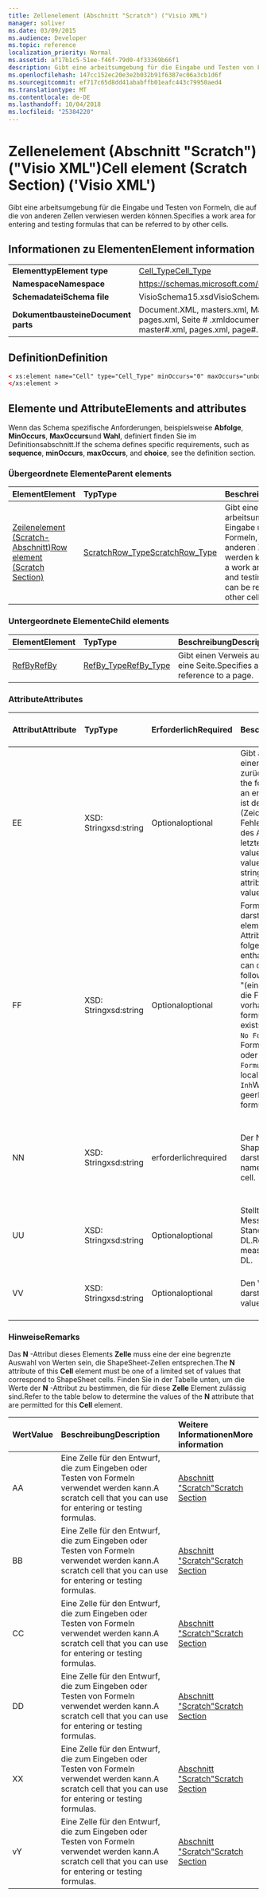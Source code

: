 ```yaml
---
title: Zellenelement (Abschnitt "Scratch") ("Visio XML")
manager: soliver
ms.date: 03/09/2015
ms.audience: Developer
ms.topic: reference
localization_priority: Normal
ms.assetid: af17b1c5-51ee-f46f-79d0-4f33369b66f1
description: Gibt eine arbeitsumgebung für die Eingabe und Testen von Formeln, die auf die von anderen Zellen verwiesen werden können.
ms.openlocfilehash: 147cc152ec20e3e2b032b91f6387ec06a3cb1d6f
ms.sourcegitcommit: ef717c65d8dd41ababffb01eafc443c79950aed4
ms.translationtype: MT
ms.contentlocale: de-DE
ms.lasthandoff: 10/04/2018
ms.locfileid: "25384220"
---
```

# <a name="cell-element-scratch-section-visio-xml"></a><span data-ttu-id="4b781-103">Zellenelement (Abschnitt "Scratch") ("Visio XML")</span><span class="sxs-lookup"><span data-stu-id="4b781-103">Cell element (Scratch Section) ('Visio XML')</span></span>

<span data-ttu-id="4b781-104">Gibt eine arbeitsumgebung für die Eingabe und Testen von Formeln, die auf die von anderen Zellen verwiesen werden können.</span><span class="sxs-lookup"><span data-stu-id="4b781-104">Specifies a work area for entering and testing formulas that can be referred to by other cells.</span></span>
  
## <a name="element-information"></a><span data-ttu-id="4b781-105">Informationen zu Elementen</span><span class="sxs-lookup"><span data-stu-id="4b781-105">Element information</span></span>

|||
|:-----|:-----|
|<span data-ttu-id="4b781-106">**Elementtyp**</span><span class="sxs-lookup"><span data-stu-id="4b781-106">**Element type**</span></span> <br/> |[<span data-ttu-id="4b781-107">Cell_Type</span><span class="sxs-lookup"><span data-stu-id="4b781-107">Cell_Type</span></span>](cell_type-complextypevisio-xml.md) <br/> |
|<span data-ttu-id="4b781-108">**Namespace**</span><span class="sxs-lookup"><span data-stu-id="4b781-108">**Namespace**</span></span> <br/> |https://schemas.microsoft.com/office/visio/2012/main  <br/> |
|<span data-ttu-id="4b781-109">**Schemadatei**</span><span class="sxs-lookup"><span data-stu-id="4b781-109">**Schema file**</span></span> <br/> |<span data-ttu-id="4b781-110">VisioSchema15.xsd</span><span class="sxs-lookup"><span data-stu-id="4b781-110">VisioSchema15.xsd</span></span>  <br/> |
|<span data-ttu-id="4b781-111">**Dokumentbausteine**</span><span class="sxs-lookup"><span data-stu-id="4b781-111">**Document parts**</span></span> <br/> |<span data-ttu-id="4b781-112">Document.XML, masters.xml, Master-Shape # .xml, pages.xml, Seite # .xml</span><span class="sxs-lookup"><span data-stu-id="4b781-112">document.xml, masters.xml, master#.xml, pages.xml, page#.xml</span></span>  <br/> |
   
## <a name="definition"></a><span data-ttu-id="4b781-113">Definition</span><span class="sxs-lookup"><span data-stu-id="4b781-113">Definition</span></span>

```XML
< xs:element name="Cell" type="Cell_Type" minOccurs="0" maxOccurs="unbounded" >
</xs:element >
```

## <a name="elements-and-attributes"></a><span data-ttu-id="4b781-114">Elemente und Attribute</span><span class="sxs-lookup"><span data-stu-id="4b781-114">Elements and attributes</span></span>

<span data-ttu-id="4b781-115">Wenn das Schema spezifische Anforderungen, beispielsweise **Abfolge**, **MinOccurs**, **MaxOccurs**und **Wahl**, definiert finden Sie im Definitionsabschnitt.</span><span class="sxs-lookup"><span data-stu-id="4b781-115">If the schema defines specific requirements, such as **sequence**, **minOccurs**, **maxOccurs**, and **choice**, see the definition section.</span></span> 
  
### <a name="parent-elements"></a><span data-ttu-id="4b781-116">Übergeordnete Elemente</span><span class="sxs-lookup"><span data-stu-id="4b781-116">Parent elements</span></span>

|<span data-ttu-id="4b781-117">**Element**</span><span class="sxs-lookup"><span data-stu-id="4b781-117">**Element**</span></span>|<span data-ttu-id="4b781-118">**Typ**</span><span class="sxs-lookup"><span data-stu-id="4b781-118">**Type**</span></span>|<span data-ttu-id="4b781-119">**Beschreibung**</span><span class="sxs-lookup"><span data-stu-id="4b781-119">**Description**</span></span>|
|:-----|:-----|:-----|
|[<span data-ttu-id="4b781-120">Zeilenelement (Scratch-Abschnitt)</span><span class="sxs-lookup"><span data-stu-id="4b781-120">Row element (Scratch Section)</span></span>](row-element-scratch-sectionvisio-xml.md) <br/> |[<span data-ttu-id="4b781-121">ScratchRow_Type</span><span class="sxs-lookup"><span data-stu-id="4b781-121">ScratchRow_Type</span></span>](scratch_type-complextypevisio-xml.md) <br/> |<span data-ttu-id="4b781-122">Gibt eine arbeitsumgebung für die Eingabe und Testen von Formeln, die auf die von anderen Zellen verwiesen werden können.</span><span class="sxs-lookup"><span data-stu-id="4b781-122">Specifies a work area for entering and testing formulas that can be referred to by other cells.</span></span>  <br/> |
   
### <a name="child-elements"></a><span data-ttu-id="4b781-123">Untergeordnete Elemente</span><span class="sxs-lookup"><span data-stu-id="4b781-123">Child elements</span></span>

|<span data-ttu-id="4b781-124">**Element**</span><span class="sxs-lookup"><span data-stu-id="4b781-124">**Element**</span></span>|<span data-ttu-id="4b781-125">**Typ**</span><span class="sxs-lookup"><span data-stu-id="4b781-125">**Type**</span></span>|<span data-ttu-id="4b781-126">**Beschreibung**</span><span class="sxs-lookup"><span data-stu-id="4b781-126">**Description**</span></span>|
|:-----|:-----|:-----|
|[<span data-ttu-id="4b781-127">RefBy</span><span class="sxs-lookup"><span data-stu-id="4b781-127">RefBy</span></span>](refby-element-cell_type-complextypevisio-xml.md) <br/> |[<span data-ttu-id="4b781-128">RefBy_Type</span><span class="sxs-lookup"><span data-stu-id="4b781-128">RefBy_Type</span></span>](refby_type-complextypevisio-xml.md) <br/> |<span data-ttu-id="4b781-129">Gibt einen Verweis auf eine Seite.</span><span class="sxs-lookup"><span data-stu-id="4b781-129">Specifies a reference to a page.</span></span>  <br/> |
   
### <a name="attributes"></a><span data-ttu-id="4b781-130">Attribute</span><span class="sxs-lookup"><span data-stu-id="4b781-130">Attributes</span></span>

|<span data-ttu-id="4b781-131">**Attribut**</span><span class="sxs-lookup"><span data-stu-id="4b781-131">**Attribute**</span></span>|<span data-ttu-id="4b781-132">**Typ**</span><span class="sxs-lookup"><span data-stu-id="4b781-132">**Type**</span></span>|<span data-ttu-id="4b781-133">**Erforderlich**</span><span class="sxs-lookup"><span data-stu-id="4b781-133">**Required**</span></span>|<span data-ttu-id="4b781-134">**Beschreibung**</span><span class="sxs-lookup"><span data-stu-id="4b781-134">**Description**</span></span>|<span data-ttu-id="4b781-135">**Mögliche Werte**</span><span class="sxs-lookup"><span data-stu-id="4b781-135">**Possible values**</span></span>|
|:-----|:-----|:-----|:-----|:-----|
|<span data-ttu-id="4b781-136">E</span><span class="sxs-lookup"><span data-stu-id="4b781-136">E</span></span>  <br/> |<span data-ttu-id="4b781-137">XSD: String</span><span class="sxs-lookup"><span data-stu-id="4b781-137">xsd:string</span></span>  <br/> |<span data-ttu-id="4b781-138">Optional</span><span class="sxs-lookup"><span data-stu-id="4b781-138">optional</span></span>  <br/> |<span data-ttu-id="4b781-139">Gibt an, dass die Formel einen Fehler zurückgibt.</span><span class="sxs-lookup"><span data-stu-id="4b781-139">Indicates that the formula evaluates to an error.</span></span> <span data-ttu-id="4b781-140">Der Wert von **E** ist der aktuelle Wert (Zeichenfolge mit einer Fehlermeldung); der Wert des Attributs **V** ist der letzte gültige Wert.</span><span class="sxs-lookup"><span data-stu-id="4b781-140">The value of **E** is the current value (an error message string); the value of the **V** attribute is the last valid value.</span></span>  <br/> |<span data-ttu-id="4b781-141">Zeichenfolge mit einer Fehlermeldung.</span><span class="sxs-lookup"><span data-stu-id="4b781-141">An error message string.</span></span>  <br/> |
|<span data-ttu-id="4b781-142">F</span><span class="sxs-lookup"><span data-stu-id="4b781-142">F</span></span>  <br/> |<span data-ttu-id="4b781-143">XSD: String</span><span class="sxs-lookup"><span data-stu-id="4b781-143">xsd:string</span></span>  <br/> |<span data-ttu-id="4b781-144">Optional</span><span class="sxs-lookup"><span data-stu-id="4b781-144">optional</span></span>  <br/> | <span data-ttu-id="4b781-145">Formel für das Element darstellt.</span><span class="sxs-lookup"><span data-stu-id="4b781-145">Represents the element's formula.</span></span> <span data-ttu-id="4b781-146">Dieses Attribut kann eine der folgenden Zeichenfolgen enthalten:</span><span class="sxs-lookup"><span data-stu-id="4b781-146">This attribute can contain one of the following strings:</span></span>  <br/>  <span data-ttu-id="4b781-147">"(einige Formel)" Wenn die Formel lokal vorhanden ist.</span><span class="sxs-lookup"><span data-stu-id="4b781-147">'(some formula)' if the formula exists locally</span></span>  <br/>  <span data-ttu-id="4b781-148">`No Formula`Wenn die Formel lokal gelöscht oder blockiert ist.</span><span class="sxs-lookup"><span data-stu-id="4b781-148">`No Formula` if the formula is locally deleted or blocked</span></span>  <br/>  <span data-ttu-id="4b781-149">`Inh`Wenn die Formel geerbt wird.</span><span class="sxs-lookup"><span data-stu-id="4b781-149">`Inh` if the formula is inherited.</span></span>  <br/> |<span data-ttu-id="4b781-150">Eine Formel.</span><span class="sxs-lookup"><span data-stu-id="4b781-150">A formula.</span></span>  <br/> |
|<span data-ttu-id="4b781-151">N</span><span class="sxs-lookup"><span data-stu-id="4b781-151">N</span></span>  <br/> |<span data-ttu-id="4b781-152">XSD: String</span><span class="sxs-lookup"><span data-stu-id="4b781-152">xsd:string</span></span>  <br/> |<span data-ttu-id="4b781-153">erforderlich</span><span class="sxs-lookup"><span data-stu-id="4b781-153">required</span></span>  <br/> |<span data-ttu-id="4b781-154">Der Name der ShapeSheet-Zelle darstellt.</span><span class="sxs-lookup"><span data-stu-id="4b781-154">Represents the name of the ShapeSheet cell.</span></span>  <br/> |<span data-ttu-id="4b781-155">Der Name der ShapeSheet-Zelle.</span><span class="sxs-lookup"><span data-stu-id="4b781-155">The name of the ShapeSheet cell.</span></span>  <br/> <span data-ttu-id="4b781-156">Siehe Abschnitt "Hinweise".</span><span class="sxs-lookup"><span data-stu-id="4b781-156">See the Remarks section below.</span></span>  <br/> |
|<span data-ttu-id="4b781-157">U</span><span class="sxs-lookup"><span data-stu-id="4b781-157">U</span></span>  <br/> |<span data-ttu-id="4b781-158">XSD: String</span><span class="sxs-lookup"><span data-stu-id="4b781-158">xsd:string</span></span>  <br/> |<span data-ttu-id="4b781-159">Optional</span><span class="sxs-lookup"><span data-stu-id="4b781-159">optional</span></span>  <br/> |<span data-ttu-id="4b781-160">Stellt eine Einheit der Messung der Standardwert ist DL.</span><span class="sxs-lookup"><span data-stu-id="4b781-160">Represents a unit of measure The default is DL.</span></span>  <br/> |<span data-ttu-id="4b781-161">Die Einheiten der Zelle.</span><span class="sxs-lookup"><span data-stu-id="4b781-161">The units of the cell.</span></span>  <br/> |
|<span data-ttu-id="4b781-162">V</span><span class="sxs-lookup"><span data-stu-id="4b781-162">V</span></span>  <br/> |<span data-ttu-id="4b781-163">XSD: String</span><span class="sxs-lookup"><span data-stu-id="4b781-163">xsd:string</span></span>  <br/> |<span data-ttu-id="4b781-164">Optional</span><span class="sxs-lookup"><span data-stu-id="4b781-164">optional</span></span>  <br/> |<span data-ttu-id="4b781-165">Den Wert der Zelle darstellt.</span><span class="sxs-lookup"><span data-stu-id="4b781-165">Represents the value of the cell.</span></span>  <br/> |<span data-ttu-id="4b781-166">Der Wert der ShapeSheet-Zelle.</span><span class="sxs-lookup"><span data-stu-id="4b781-166">The value of the ShapeSheet cell.</span></span>  <br/> |
   
### <a name="remarks"></a><span data-ttu-id="4b781-167">Hinweise</span><span class="sxs-lookup"><span data-stu-id="4b781-167">Remarks</span></span>

<span data-ttu-id="4b781-168">Das **N** -Attribut dieses Elements **Zelle** muss eine der eine begrenzte Auswahl von Werten sein, die ShapeSheet-Zellen entsprechen.</span><span class="sxs-lookup"><span data-stu-id="4b781-168">The **N** attribute of this **Cell** element must be one of a limited set of values that correspond to ShapeSheet cells.</span></span> <span data-ttu-id="4b781-169">Finden Sie in der Tabelle unten, um die Werte der **N** -Attribut zu bestimmen, die für diese **Zelle** Element zulässig sind.</span><span class="sxs-lookup"><span data-stu-id="4b781-169">Refer to the table below to determine the values of the **N** attribute that are permitted for this **Cell** element.</span></span> 
  
|<span data-ttu-id="4b781-170">**Wert**</span><span class="sxs-lookup"><span data-stu-id="4b781-170">**Value**</span></span>|<span data-ttu-id="4b781-171">**Beschreibung**</span><span class="sxs-lookup"><span data-stu-id="4b781-171">**Description**</span></span>|<span data-ttu-id="4b781-172">**Weitere Informationen**</span><span class="sxs-lookup"><span data-stu-id="4b781-172">**More information**</span></span>|
|:-----|:-----|:-----|
|<span data-ttu-id="4b781-173">A</span><span class="sxs-lookup"><span data-stu-id="4b781-173">A</span></span>  <br/> |<span data-ttu-id="4b781-174">Eine Zelle für den Entwurf, die zum Eingeben oder Testen von Formeln verwendet werden kann.</span><span class="sxs-lookup"><span data-stu-id="4b781-174">A scratch cell that you can use for entering or testing formulas.</span></span>  <br/> |[<span data-ttu-id="4b781-175">Abschnitt "Scratch"</span><span class="sxs-lookup"><span data-stu-id="4b781-175">Scratch Section</span></span>](scratch-section.md) <br/> |
|<span data-ttu-id="4b781-176">B</span><span class="sxs-lookup"><span data-stu-id="4b781-176">B</span></span>  <br/> |<span data-ttu-id="4b781-177">Eine Zelle für den Entwurf, die zum Eingeben oder Testen von Formeln verwendet werden kann.</span><span class="sxs-lookup"><span data-stu-id="4b781-177">A scratch cell that you can use for entering or testing formulas.</span></span>  <br/> |[<span data-ttu-id="4b781-178">Abschnitt "Scratch"</span><span class="sxs-lookup"><span data-stu-id="4b781-178">Scratch Section</span></span>](scratch-section.md) <br/> |
|<span data-ttu-id="4b781-179">C</span><span class="sxs-lookup"><span data-stu-id="4b781-179">C</span></span>  <br/> |<span data-ttu-id="4b781-180">Eine Zelle für den Entwurf, die zum Eingeben oder Testen von Formeln verwendet werden kann.</span><span class="sxs-lookup"><span data-stu-id="4b781-180">A scratch cell that you can use for entering or testing formulas.</span></span>  <br/> |[<span data-ttu-id="4b781-181">Abschnitt "Scratch"</span><span class="sxs-lookup"><span data-stu-id="4b781-181">Scratch Section</span></span>](scratch-section.md) <br/> |
|<span data-ttu-id="4b781-182">D</span><span class="sxs-lookup"><span data-stu-id="4b781-182">D</span></span>  <br/> |<span data-ttu-id="4b781-183">Eine Zelle für den Entwurf, die zum Eingeben oder Testen von Formeln verwendet werden kann.</span><span class="sxs-lookup"><span data-stu-id="4b781-183">A scratch cell that you can use for entering or testing formulas.</span></span>  <br/> |[<span data-ttu-id="4b781-184">Abschnitt "Scratch"</span><span class="sxs-lookup"><span data-stu-id="4b781-184">Scratch Section</span></span>](scratch-section.md) <br/> |
|<span data-ttu-id="4b781-185">X</span><span class="sxs-lookup"><span data-stu-id="4b781-185">X</span></span>  <br/> |<span data-ttu-id="4b781-186">Eine Zelle für den Entwurf, die zum Eingeben oder Testen von Formeln verwendet werden kann.</span><span class="sxs-lookup"><span data-stu-id="4b781-186">A scratch cell that you can use for entering or testing formulas.</span></span>  <br/> |[<span data-ttu-id="4b781-187">Abschnitt "Scratch"</span><span class="sxs-lookup"><span data-stu-id="4b781-187">Scratch Section</span></span>](scratch-section.md) <br/> |
|<span data-ttu-id="4b781-188">v</span><span class="sxs-lookup"><span data-stu-id="4b781-188">Y</span></span>  <br/> |<span data-ttu-id="4b781-189">Eine Zelle für den Entwurf, die zum Eingeben oder Testen von Formeln verwendet werden kann.</span><span class="sxs-lookup"><span data-stu-id="4b781-189">A scratch cell that you can use for entering or testing formulas.</span></span>  <br/> |[<span data-ttu-id="4b781-190">Abschnitt "Scratch"</span><span class="sxs-lookup"><span data-stu-id="4b781-190">Scratch Section</span></span>](scratch-section.md) <br/> |
   

